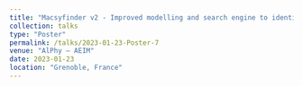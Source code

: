 ```yaml
---
title: "Macsyfinder v2 - Improved modelling and search engine to identify molecular systems in genomes"
collection: talks
type: "Poster"
permalink: /talks/2023-01-23-Poster-7
venue: "AlPhy – AEIM"
date: 2023-01-23
location: "Grenoble, France"
---
```

